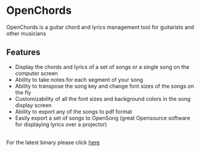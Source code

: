 OpenChords
==========

OpenChords is a guitar chord and lyrics management tool for guitarists and other musicians

Features
--------
* Display the chords and lyrics of a set of songs or a single song on the computer screen</li>
* Ability to take notes for each segment of your song</li>
* Ability to transpose the song key and change font sizes of the songs on the fly</li>
* Customizability of all the font sizes and background colors in the song display screen</li>
* Ability to export any of the songs to pdf format</li>
* Easily export a set of songs to OpenSong (great Opensource software for displaying lyrics over a projector)</li>
<br>
For the latest binary please click <a href="http://sourceforge.net/projects/openchords/files/latest/download?source=files">here</a>

